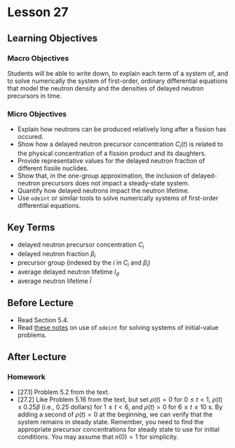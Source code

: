 # Lesson 27

## Learning Objectives

### Macro Objectives

Students will be able to write down, to explain each term of a system of, and to solve numerically the system of first-order, ordinary differential 
equations that model the neutron density and the densities of delayed neutron precursors in time.

### Micro Objectives

 - Explain how neutrons can be produced relatively long after a fission has occured.
 - Show how a delayed neutron precursor concentration $C_i(t)$ is related to the physical concentration of a fission product and its daughters. 
 - Provide representative values for the delayed neutron fraction of different fissile nuclides.
 - Show that, in the one-group approximation, the inclusion of delayed-neutron precursors does not impact a steady-state system.
 - Quantify how delayed neutrons impact the neutron lifetime.
 - Use `odeint` or similar tools to solve numerically
   systems of first-order differential equations.

## Key Terms


 - delayed neutron precursor concentration $C_i$
 - delayed neutron fraction $\beta_i$
 - precursor group (indexed by the $i$ in $C_i$ and $\beta_i$)
 - average delayed neutron lifetime $l_d$
 - average neutron lifetime $\bar{l}$


## Before Lecture

  - Read Section 5.4.
  - Read [these notes](https://robertsj.github.io/me400_notes/lectures/Systems_Of_IVPs.html#SciPy's-odeint) on use of `odeint` for solving systems of initial-value problems.

## After Lecture

### Homework

  - [27.1] Problem 5.2 from the text.
  - [27.2] Like Problem 5.16 from the text, but set
    $\rho(t) = 0$ for $0 \leq t < 1$, 
    $\rho(t) \pm 0.25\beta$ (i.e., 0.25 dollars) for $1 \leq t < 6$, and $\rho(t) = 0$ for 
    $6 \leq t \leq 10$ s.  By adding a second of $\rho(t) = 0$ at the beginning, we can verify that the
    system remains in steady state.  Remember, you need
    to find the appropriate precursor concentrations
    for steady state to use for initial conditions.
    You may assume that $n(0) = 1$ for simplicity.
